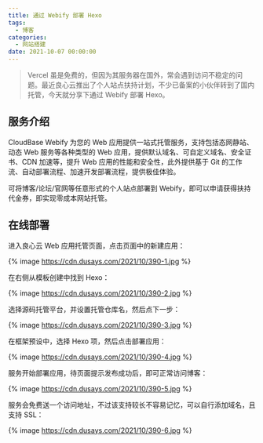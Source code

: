```yaml
---
title: 通过 Webify 部署 Hexo
tags:
  - 博客
categories:
  - 网站搭建
date: 2021-10-07 00:00:00
---
```


> Vercel 虽是免费的，但因为其服务器在国外，常会遇到访问不稳定的问题。最近良心云推出了个人站点扶持计划，不少已备案的小伙伴转到了国内托管，今天就分享下通过 Webify 部署 Hexo。

<!-- more -->

## 服务介绍

CloudBase Webify 为您的 Web 应用提供一站式托管服务，支持包括态网静站、动态 Web 服务等各种类型的 Web 应用，提供默认域名、可自定义域名、安全证书、CDN 加速等，提升 Web 应用的性能和安全性，此外提供基于 Git 的工作流、自动部署流程、加速开发部署流程，提供极佳体验。

可将博客/论坛/官网等任意形式的个人站点部署到 Webify，即可以申请获得扶持代金券，即实现零成本网站托管。

## 在线部署

进入良心云 Web 应用托管页面，点击页面中的新建应用：

{% image https://cdn.dusays.com/2021/10/390-1.jpg %}

在右侧从模板创建中找到 Hexo：

{% image https://cdn.dusays.com/2021/10/390-2.jpg %}

选择源码托管平台，并设置托管仓库名，然后点下一步：

{% image https://cdn.dusays.com/2021/10/390-3.jpg %}

在框架预设中，选择 Hexo 项，然后点击部署应用：

{% image https://cdn.dusays.com/2021/10/390-4.jpg %}

服务开始部署应用，待页面提示发布成功后，即可正常访问博客：

{% image https://cdn.dusays.com/2021/10/390-5.jpg %}

服务会免费送一个访问地址，不过该支持较长不容易记忆，可以自行添加域名，且支持 SSL：

{% image https://cdn.dusays.com/2021/10/390-6.jpg %}
